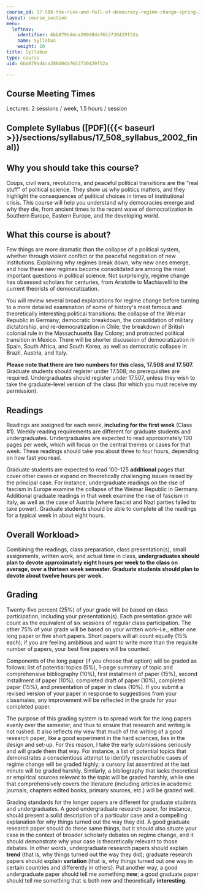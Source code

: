 ```yaml
---
course_id: 17-508-the-rise-and-fall-of-democracy-regime-change-spring-2002
layout: course_section
menu:
  leftnav:
    identifier: 6bb879bd4ca280d0da7653730429f52a
    name: Syllabus
    weight: 10
title: Syllabus
type: course
uid: 6bb879bd4ca280d0da7653730429f52a

---
```


Course Meeting Times
--------------------

Lectures: 2 sessions / week, 1.5 hours / session

Complete Syllabus ([PDF]({{< baseurl >}}/sections/syllabus/17_508_syllabus_2002_final))
---------------------------------------------------------------------------------------

Why you should take this course?
--------------------------------

Coups, civil wars, revolutions, and peaceful political transitions are the "real stuff" of political science. They show us why politics matters, and they highlight the consequences of political choices in times of institutional crisis. This course will help you understand why democracies emerge and why they die, from ancient times to the recent wave of democratization in Southern Europe, Eastern Europe, and the developing world.

What this course is about?
--------------------------

Few things are more dramatic than the collapse of a political system, whether through violent conflict or the peaceful negotiation of new institutions. Explaining why regimes break down, why new ones emerge, and how these new regimes become consolidated are among the most important questions in political science. Not surprisingly, regime change has obsessed scholars for centuries, from Aristotle to Machiavelli to the current theorists of democratization.

You will review several broad explanations for regime change before turning to a more detailed examination of some of history's most famous and theoretically interesting political transitions: the collapse of the Weimar Republic in Germany; democratic breakdown, the consolidation of military dictatorship, and re-democratization in Chile; the breakdown of British colonial rule in the Massachusetts Bay Colony; and protracted political transition in Mexico. There will be shorter discussion of democratization in Spain, South Africa, and South Korea, as well as democratic collapse in Brazil, Austria, and Italy.

**Please note that there are two numbers for this class, 17.508 and 17.507.** Graduate students should register under 17.508; no prerequisites are required. Undergraduates should register under 17.507, unless they wish to take the graduate-level version of the class (for which you must receive my permission).

Readings
--------

Readings are assigned for each week, **including for the first week** (Class #1). Weekly reading requirements are different for graduate students and undergraduates. Undergraduates are expected to read approximately 100 pages per week, which will focus on the central themes or cases for that week. These readings should take you about three to four hours, depending on how fast you read.

Graduate students are expected to read 100-125 **additional** pages that cover other cases or expand on theoretically challenging issues raised by the principal case. For instance, undergraduate readings on the rise of fascism in Europe examine the collapse of the Weimar Republic in Germany. Additional graduate readings in that week examine the rise of fascism in Italy, as well as the case of Austria (where fascist and Nazi parties failed to take power). Graduate students should be able to complete all the readings for a typical week in about eight hours.

Overall Workload>
-----------------

Combining the readings, class preparation, class presentation(s), small assignments, written work, and actual time in class, **undergraduates should plan to devote approximately eight hours per week to the class on average, over a thirteen week semester. Graduate students should plan to devote about twelve hours per week**.

Grading
-------

Twenty-five percent (25%) of your grade will be based on class participation, including your presentation(s). Each presentation grade will count as the equivalent of six sessions of regular class participation. The other 75% of your grade will be based on your written work–i.e., either one long paper or five short papers. Short papers will all count equally (15% each); if you are feeling ambitious and want to write more than the requisite number of papers, your best five papers will be counted.

Components of the long paper (if you choose that option) will be graded as follows: list of potential topics (5%), 1-page summary of topic and comprehensive bibliography (10%), first installment of paper (15%), second installment of paper (10%), completed draft of paper (10%), completed paper (15%), and presentation of paper in class (10%). If you submit a revised version of your paper in response to suggestions from your classmates, any improvement will be reflected in the grade for your completed paper.

The purpose of this grading system is to spread work for the long papers evenly over the semester, and thus to ensure that research and writing is not rushed. It also reflects my view that much of the writing of a good research paper, like a good experiment in the hard sciences, lies in the design and set-up. For this reason, I take the early submissions seriously and will grade them that way. For instance, a list of potential topics that demonstrates a conscientious attempt to identify researchable cases of regime change will be graded highly; a cursory list assembled at the last minute will be graded harshly. Similarly, a bibliography that lacks theoretical or empirical sources relevant to the topic will be graded harshly, while one that comprehensively covers the literature (including articles in academic journals, chapters edited books, primary sources, etc.) will be graded well.

Grading standards for the longer papers are different for graduate students and undergraduates. A good undergraduate research paper, for instance, should present a solid description of a particular case and a compelling explanation for why things turned out the way they did. A good graduate research paper should do these same things, but it should also situate your case in the context of broader scholarly debates on regime change, and it should demonstrate why your case is theoretically relevant to those debates. In other words, undergraduate research papers should explain **trend** (that is, why things turned out the way they did); graduate research papers should explain **variation** (that is, why things turned out one way in certain countries and differently in others). Put another way, a good undergraduate paper should tell me something **new**; a good graduate paper should tell me something that is both new and theoretically **interesting**.